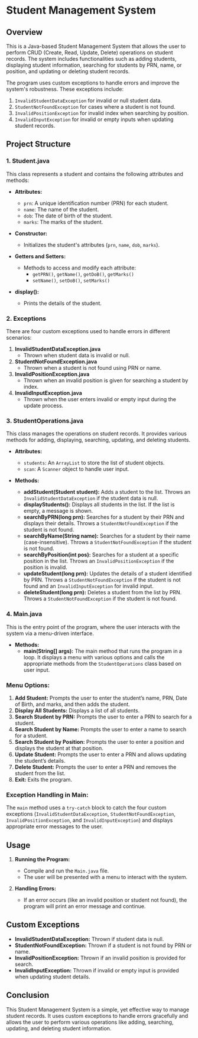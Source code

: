 # **Student Management System**

## **Overview**
This is a Java-based Student Management System that allows the user to perform CRUD (Create, Read, Update, Delete) operations on student records. The system includes functionalities such as adding students, displaying student information, searching for students by PRN, name, or position, and updating or deleting student records.

The program uses custom exceptions to handle errors and improve the system's robustness. These exceptions include:
1. `InvalidStudentDataException` for invalid or null student data.
2. `StudentNotFoundException` for cases where a student is not found.
3. `InvalidPositionException` for invalid index when searching by position.
4. `InvalidInputException` for invalid or empty inputs when updating student records.

## **Project Structure**

### 1. **Student.java**
This class represents a student and contains the following attributes and methods:
- **Attributes:**
  - `prn`: A unique identification number (PRN) for each student.
  - `name`: The name of the student.
  - `dob`: The date of birth of the student.
  - `marks`: The marks of the student.
  
- **Constructor:**
  - Initializes the student's attributes (`prn`, `name`, `dob`, `marks`).

- **Getters and Setters:**
  - Methods to access and modify each attribute:
    - `getPRN()`, `getName()`, `getDoB()`, `getMarks()`
    - `setName()`, `setDoB()`, `setMarks()`

- **display():**
  - Prints the details of the student.

### 2. **Exceptions**
There are four custom exceptions used to handle errors in different scenarios:
1. **InvalidStudentDataException.java**
   - Thrown when student data is invalid or null.
2. **StudentNotFoundException.java**
   - Thrown when a student is not found using PRN or name.
3. **InvalidPositionException.java**
   - Thrown when an invalid position is given for searching a student by index.
4. **InvalidInputException.java**
   - Thrown when the user enters invalid or empty input during the update process.

### 3. **StudentOperations.java**
This class manages the operations on student records. It provides various methods for adding, displaying, searching, updating, and deleting students.

- **Attributes:**
  - `students`: An `ArrayList` to store the list of student objects.
  - `scan`: A `Scanner` object to handle user input.

- **Methods:**
  - **addStudent(Student student):** Adds a student to the list. Throws an `InvalidStudentDataException` if the student data is null.
  - **displayStudents():** Displays all students in the list. If the list is empty, a message is shown.
  - **searchByPRN(long prn):** Searches for a student by their PRN and displays their details. Throws a `StudentNotFoundException` if the student is not found.
  - **searchByName(String name):** Searches for a student by their name (case-insensitive). Throws a `StudentNotFoundException` if the student is not found.
  - **searchByPosition(int pos):** Searches for a student at a specific position in the list. Throws an `InvalidPositionException` if the position is invalid.
  - **updateStudent(long prn):** Updates the details of a student identified by PRN. Throws a `StudentNotFoundException` if the student is not found and an `InvalidInputException` for invalid input.
  - **deleteStudent(long prn):** Deletes a student from the list by PRN. Throws a `StudentNotFoundException` if the student is not found.

### 4. **Main.java**
This is the entry point of the program, where the user interacts with the system via a menu-driven interface.

- **Methods:**
  - **main(String[] args):** The main method that runs the program in a loop. It displays a menu with various options and calls the appropriate methods from the `StudentOperations` class based on user input.

### **Menu Options:**
1. **Add Student:** Prompts the user to enter the student’s name, PRN, Date of Birth, and marks, and then adds the student.
2. **Display All Students:** Displays a list of all students.
3. **Search Student by PRN:** Prompts the user to enter a PRN to search for a student.
4. **Search Student by Name:** Prompts the user to enter a name to search for a student.
5. **Search Student by Position:** Prompts the user to enter a position and displays the student at that position.
6. **Update Student:** Prompts the user to enter a PRN and allows updating the student’s details.
7. **Delete Student:** Prompts the user to enter a PRN and removes the student from the list.
8. **Exit:** Exits the program.

### **Exception Handling in Main:**
The `main` method uses a `try-catch` block to catch the four custom exceptions (`InvalidStudentDataException`, `StudentNotFoundException`, `InvalidPositionException`, and `InvalidInputException`) and displays appropriate error messages to the user.

## **Usage**
1. **Running the Program:**
   - Compile and run the `Main.java` file.
   - The user will be presented with a menu to interact with the system.

2. **Handling Errors:**
   - If an error occurs (like an invalid position or student not found), the program will print an error message and continue.


## **Custom Exceptions**
- **InvalidStudentDataException:** Thrown if student data is null.
- **StudentNotFoundException:** Thrown if a student is not found by PRN or name.
- **InvalidPositionException:** Thrown if an invalid position is provided for search.
- **InvalidInputException:** Thrown if invalid or empty input is provided when updating student details.

## **Conclusion**
This Student Management System is a simple, yet effective way to manage student records. It uses custom exceptions to handle errors gracefully and allows the user to perform various operations like adding, searching, updating, and deleting student information.
